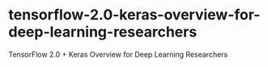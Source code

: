 # tensorflow-2.0-keras-overview-for-deep-learning-researchers
TensorFlow 2.0 + Keras Overview for Deep Learning Researchers
